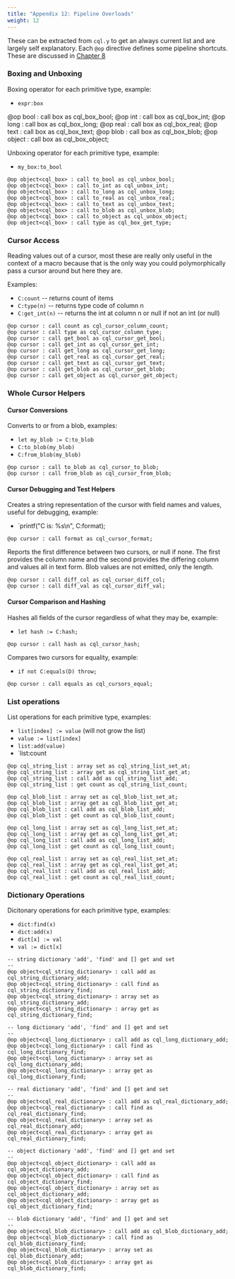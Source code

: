 ```yaml
---
title: "Appendix 12: Pipeline Overloads"
weight: 12
---
```

<!---
-- Copyright (c) Meta Platforms, Inc. and affiliates.
--
-- This source code is licensed under the MIT license found in the
-- LICENSE file in the root directory of this source tree.
-->

These can be extracted from `cql.y` to get an always current list and are largely self explanatory.
Each `@op` directive defines some pipeline shortcuts. These are discussed in [Chapter 8](../08_functions.md)

### Boxing and Unboxing

Boxing operator for each primitive type, example:
  * `expr:box`

@op bool : call box as cql_box_bool;
@op int  : call box as cql_box_int;
@op long : call box as cql_box_long;
@op real : call box as cql_box_real;
@op text : call box as cql_box_text;
@op blob : call box as cql_box_blob;
@op object : call box as cql_box_object;

Unboxing operator for each primitive type, example:
* `my_box:to_bool`

```
@op object<cql_box> : call to_bool as cql_unbox_bool;
@op object<cql_box> : call to_int as cql_unbox_int;
@op object<cql_box> : call to_long as cql_unbox_long;
@op object<cql_box> : call to_real as cql_unbox_real;
@op object<cql_box> : call to_text as cql_unbox_text;
@op object<cql_box> : call to_blob as cql_unbox_blob;
@op object<cql_box> : call to_object as cql_unbox_object;
@op object<cql_box> : call type as cql_box_get_type;
```

### Cursor Access

Reading values out of a cursor, most these are really only useful in the context of a macro
because that is the only way you could polymorphically pass a cursor around but here they are.

Examples:
* `C:count` -- returns count of items
* `C:type(n)` -- returns type code of column n
* `C:get_int(n)` -- returns the int at column n or null if not an int (or null)

```
@op cursor : call count as cql_cursor_column_count;
@op cursor : call type as cql_cursor_column_type;
@op cursor : call get_bool as cql_cursor_get_bool;
@op cursor : call get_int as cql_cursor_get_int;
@op cursor : call get_long as cql_cursor_get_long;
@op cursor : call get_real as cql_cursor_get_real;
@op cursor : call get_text as cql_cursor_get_text;
@op cursor : call get_blob as cql_cursor_get_blob;
@op cursor : call get_object as cql_cursor_get_object;
```

### Whole Cursor Helpers

#### Cursor Conversions

Converts to or from a blob, examples:

* `let my_blob := C:to_blob`
* `C:to_blob(my_blob)`
* `C:from_blob(my_blob)`

```
@op cursor : call to_blob as cql_cursor_to_blob;
@op cursor : call from_blob as cql_cursor_from_blob;
```

#### Cursor Debugging and Test Helpers

Creates a string representation of the cursor with field names and values, useful for debugging, example:
* `printf("C is: %s\n", C:format);

```
@op cursor : call format as cql_cursor_format;
```

Reports the first difference between two cursors, or null if none.  The first
provides the column name and the second provides the differing column and values
all in text form.  Blob values are not emitted, only the length.

```
@op cursor : call diff_col as cql_cursor_diff_col;
@op cursor : call diff_val as cql_cursor_diff_val;
```

#### Cursor Comparison and Hashing

Hashes all fields of the cursor regardless of what they may be, example:
* `let hash := C:hash;`

```
@op cursor : call hash as cql_cursor_hash;
```

Compares two cursors for equality, example:
* `if not C:equals(D) throw;`

```
@op cursor : call equals as cql_cursors_equal;
```

### List operations

List operations for each primitive type, examples:
* `list[index] := value` (will not grow the list)
* `value := list[index]`
* `list:add(value)`
* `list:count

```
@op cql_string_list : array set as cql_string_list_set_at;
@op cql_string_list : array get as cql_string_list_get_at;
@op cql_string_list : call add as cql_string_list_add;
@op cql_string_list : get count as cql_string_list_count;

@op cql_blob_list : array set as cql_blob_list_set_at;
@op cql_blob_list : array get as cql_blob_list_get_at;
@op cql_blob_list : call add as cql_blob_list_add;
@op cql_blob_list : get count as cql_blob_list_count;

@op cql_long_list : array set as cql_long_list_set_at;
@op cql_long_list : array get as cql_long_list_get_at;
@op cql_long_list : call add as cql_long_list_add;
@op cql_long_list : get count as cql_long_list_count;

@op cql_real_list : array set as cql_real_list_set_at;
@op cql_real_list : array get as cql_real_list_get_at;
@op cql_real_list : call add as cql_real_list_add;
@op cql_real_list : get count as cql_real_list_count;
```

### Dictionary Operations

Dicitonary operations for each primitive type, examples:
* `dict:find(x)`
* `dict:add(x)`
* `dict[x] := val`
* `val := dict[x]`

```
-- string dictionary 'add', 'find' and [] get and set
--
@op object<cql_string_dictionary> : call add as cql_string_dictionary_add;
@op object<cql_string_dictionary> : call find as cql_string_dictionary_find;
@op object<cql_string_dictionary> : array set as cql_string_dictionary_add;
@op object<cql_string_dictionary> : array get as cql_string_dictionary_find;

-- long dictionary 'add', 'find' and [] get and set
--
@op object<cql_long_dictionary> : call add as cql_long_dictionary_add;
@op object<cql_long_dictionary> : call find as cql_long_dictionary_find;
@op object<cql_long_dictionary> : array set as cql_long_dictionary_add;
@op object<cql_long_dictionary> : array get as cql_long_dictionary_find;

-- real dictionary 'add', 'find' and [] get and set
--
@op object<cql_real_dictionary> : call add as cql_real_dictionary_add;
@op object<cql_real_dictionary> : call find as cql_real_dictionary_find;
@op object<cql_real_dictionary> : array set as cql_real_dictionary_add;
@op object<cql_real_dictionary> : array get as cql_real_dictionary_find;

-- object dictionary 'add', 'find' and [] get and set
--
@op object<cql_object_dictionary> : call add as cql_object_dictionary_add;
@op object<cql_object_dictionary> : call find as cql_object_dictionary_find;
@op object<cql_object_dictionary> : array set as cql_object_dictionary_add;
@op object<cql_object_dictionary> : array get as cql_object_dictionary_find;

-- blob dictionary 'add', 'find' and [] get and set
--
@op object<cql_blob_dictionary> : call add as cql_blob_dictionary_add;
@op object<cql_blob_dictionary> : call find as cql_blob_dictionary_find;
@op object<cql_blob_dictionary> : array set as cql_blob_dictionary_add;
@op object<cql_blob_dictionary> : array get as cql_blob_dictionary_find;
```

